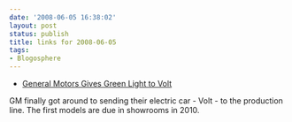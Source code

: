 ```yaml
---
date: '2008-06-05 16:38:02'
layout: post
status: publish
title: links for 2008-06-05
tags:
- Blogosphere
---
```

	
* [General Motors Gives Green Light to Volt](http://www.chicagotribune.com/business/chi-chevy-volt-080603-ht,0,5286562.story)

GM finally got around to sending their electric car - Volt - to the production line.  The first models are due in showrooms in 2010.
